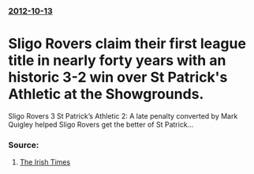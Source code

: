 ### [2012-10-13](/news/2012/10/13/index.md)

# Sligo Rovers claim their first league title in nearly forty years with an historic 3-2 win over St Patrick's Athletic at the Showgrounds. 

 Sligo Rovers 3 St Patrick&rsquo;s Athletic 2: A late penalty converted by Mark Quigley helped Sligo Rovers get the better of St Patrick&hellip;


### Source:

1. [The Irish Times](http://www.irishtimes.com/sports/soccer/2012/1013/1224325246980.html)
